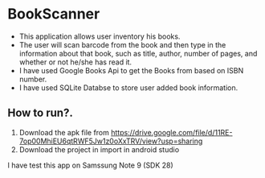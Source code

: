 # BookScanner


- This application allows user inventory his books.                                                                                          
- The user will scan barcode from the book and then type in the
information about that book, such as title, author, number of pages, and whether or not he/she has read it.                                
- I have used Google Books Api to get the Books from based on ISBN number.                                                                   
- I have used SQLite Databse to store user added book information.

How to run?.
-
1. Download the apk file from 
https://drive.google.com/file/d/11RE-7op00MhiEU6qtRWF5Jw1z0oXxTRV/view?usp=sharing
2. Download the project in import in android studio 

I have test this app on Samssung Note 9 (SDK 28)

